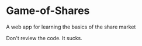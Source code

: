 # Game-of-Shares
A web app for learning the basics of the share market

Don't review the code. It sucks.

